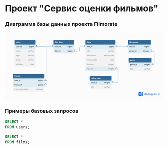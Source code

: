# Проект "Сервис оценки фильмов"
### Диаграмма базы данных проекта Filmorate
![Диаграмма базы данных проекта Filmorate](database_diagram.png)

### Примеры базовых запросов
```sql
SELECT * 
FROM users; 
```

```sql
SELECT *
FROM films;
```

